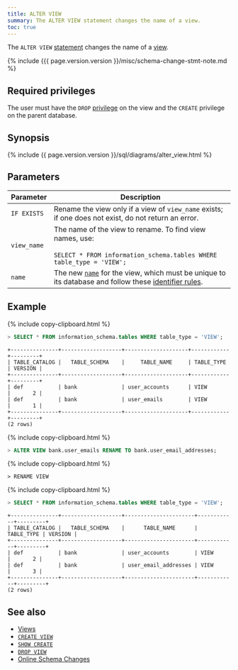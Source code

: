 ```yaml
---
title: ALTER VIEW
summary: The ALTER VIEW statement changes the name of a view.
toc: true
---
```


The `ALTER VIEW` [statement](sql-statements.html) changes the name of a [view](views.html).

{% include {{{ page.version.version }}/misc/schema-change-stmt-note.md %}

## Required privileges

The user must have the `DROP` [privilege](privileges.html) on the view and the `CREATE` privilege on the parent database.

## Synopsis

<div>
  {% include {{ page.version.version }}/sql/diagrams/alter_view.html %}
</div>

## Parameters

Parameter | Description
----------|------------
`IF EXISTS` | Rename the view only if a view of `view_name` exists; if one does not exist, do not return an error.
`view_name` | The name of the view to rename. To find view names, use:<br><br>`SELECT * FROM information_schema.tables WHERE table_type = 'VIEW';`
`name` | The new [`name`](sql-grammar.html#name) for the view, which must be unique to its database and follow these [identifier rules](keywords-and-identifiers.html#identifiers).

## Example

{% include copy-clipboard.html %}
~~~ sql
> SELECT * FROM information_schema.tables WHERE table_type = 'VIEW';
~~~

~~~
+---------------+-------------------+--------------------+------------+---------+
| TABLE_CATALOG |   TABLE_SCHEMA    |     TABLE_NAME     | TABLE_TYPE | VERSION |
+---------------+-------------------+--------------------+------------+---------+
| def           | bank              | user_accounts      | VIEW       |       2 |
| def           | bank              | user_emails        | VIEW       |       1 |
+---------------+-------------------+--------------------+------------+---------+
(2 rows)
~~~

{% include copy-clipboard.html %}
~~~ sql
> ALTER VIEW bank.user_emails RENAME TO bank.user_email_addresses;
~~~

{% include copy-clipboard.html %}
~~~
> RENAME VIEW
~~~

{% include copy-clipboard.html %}
~~~ sql
> SELECT * FROM information_schema.tables WHERE table_type = 'VIEW';
~~~

~~~
+---------------+-------------------+----------------------+------------+---------+
| TABLE_CATALOG |   TABLE_SCHEMA    |      TABLE_NAME      | TABLE_TYPE | VERSION |
+---------------+-------------------+----------------------+------------+---------+
| def           | bank              | user_accounts        | VIEW       |       2 |
| def           | bank              | user_email_addresses | VIEW       |       3 |
+---------------+-------------------+----------------------+------------+---------+
(2 rows)
~~~

## See also

- [Views](views.html)
- [`CREATE VIEW`](create-view.html)
- [`SHOW CREATE`](show-create.html)
- [`DROP VIEW`](drop-view.html)
- [Online Schema Changes](online-schema-changes.html)
